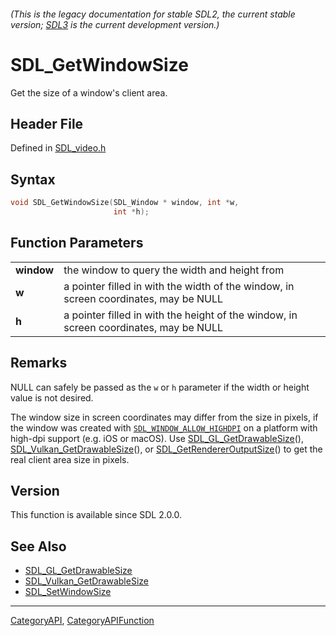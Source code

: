 ###### (This is the legacy documentation for stable SDL2, the current stable version; [SDL3](https://wiki.libsdl.org/SDL3/) is the current development version.)
# SDL_GetWindowSize

Get the size of a window's client area.

## Header File

Defined in [SDL_video.h](https://github.com/libsdl-org/SDL/blob/SDL2/include/SDL_video.h)

## Syntax

```c
void SDL_GetWindowSize(SDL_Window * window, int *w,
                       int *h);

```

## Function Parameters

|                |                                                                                       |
| -------------- | ------------------------------------------------------------------------------------- |
| **window**     | the window to query the width and height from                                         |
| **w**          | a pointer filled in with the width of the window, in screen coordinates, may be NULL  |
| **h**          | a pointer filled in with the height of the window, in screen coordinates, may be NULL |

## Remarks

NULL can safely be passed as the `w` or `h` parameter if the width or
height value is not desired.

The window size in screen coordinates may differ from the size in pixels,
if the window was created with
[`SDL_WINDOW_ALLOW_HIGHDPI`](SDL_WINDOW_ALLOW_HIGHDPI) on a platform with
high-dpi support (e.g. iOS or macOS). Use
[SDL_GL_GetDrawableSize](SDL_GL_GetDrawableSize)(),
[SDL_Vulkan_GetDrawableSize](SDL_Vulkan_GetDrawableSize)(), or
[SDL_GetRendererOutputSize](SDL_GetRendererOutputSize)() to get the real
client area size in pixels.

## Version

This function is available since SDL 2.0.0.

## See Also

- [SDL_GL_GetDrawableSize](SDL_GL_GetDrawableSize)
- [SDL_Vulkan_GetDrawableSize](SDL_Vulkan_GetDrawableSize)
- [SDL_SetWindowSize](SDL_SetWindowSize)

----
[CategoryAPI](CategoryAPI), [CategoryAPIFunction](CategoryAPIFunction)

